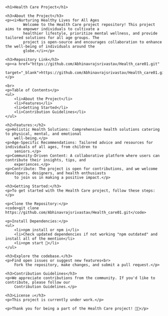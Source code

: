 <!DOCTYPE html>
<html lang="en">

<head>
    <meta charset="UTF-8">
    <meta name="viewport" content="width=device-width, initial-scale=1.0">
    <title>Health Care Project</title>
</head>

<body>

    <h1>Health Care Project</h1>

    <h3>About the Project</h3>
    <p><i>Nurturing Healthy Lives for All Ages
            Welcome to the Health Care project repository! This project aims to empower individuals to cultivate a
            healthier lifestyle, prioritize mental wellness, and provide tailored solutions for all age groups. The
            project is open-source and encourages collaboration to enhance the well-being of individuals around the
            globe.</i></p>

    <h3>Repository Link</h3>
    <p><a href="https://github.com/Abhinavrajsrivastav/Health_care01.git"
            target="_blank">https://github.com/Abhinavrajsrivastav/Health_care01.git</a></p>

    <br>
    <p>Table of Contents</p>
    <ul>
        <li>About the Project</li>
        <li>Features</li>
        <li>Getting Started</li>
        <li>Contribution Guidelines</li>
    </ul>

    <h2>Features:</h2>
    <p>Holistic Health Solutions: Comprehensive health solutions catering to physical, mental, and emotional
        well-being.</p>
    <p>Age-Specific Recommendations: Tailored advice and resources for individuals of all ages, from children to
        seniors.</p>
    <p>Community-Driven Content: A collaborative platform where users can contribute their insights, tips, and
        experiences.</p>
    <p>Contribute: The project is open for contributions, and we welcome developers, designers, and health enthusiasts
        to join us in making a positive impact.</p>

    <h3>Getting Started:</h3>
    <p>To get started with the Health Care project, follow these steps:</p>

    <p>Clone the Repository:</p>
    <code>git clone https://github.com/Abhinavrajsrivastav/Health_care01.git</code>

    <p>Install Dependencies:</p>
    <ul>
        <li>npm install or npm i</li>
        <li>Check updated dependencies if not working "npm outdated" and install all of the mention</li>
        <li>npm start 🚤</li>
    </ul>

    <h3>Explore the codebase.</h3>
    <p>Find open issues or suggest new features<br>
        Fork the repository, make changes, and submit a pull request.</p>

    <h3>Contribution Guidelines</h3>
    <p>We appreciate contributions from the community. If you'd like to contribute, please follow our
        Contribution Guidelines.</p>

    <h3>License ☑️</h3>
    <p>This project is currently under work.</p>

    <p>Thank you for being a part of the Health Care project! 🌱💪</p>

</body>

</html>
